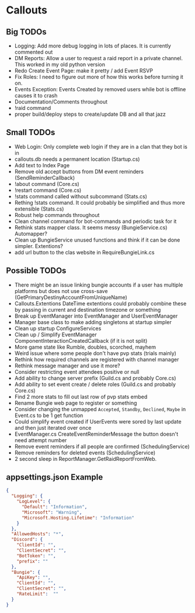 ﻿# Callouts

## Big TODOs

* Logging: Add more debug logging in lots of places. It is currently commented out
* DM Reports: Allow a user to request a raid report in a private channel. This worked in my old python version
* Redo Create Event Page: make it pretty / add Event RSVP
* Fix Roles: I need to figure out more of how this works before turning it on.
* Events Exception: Events Created by removed users while bot is offline causes it to crash
* Documentation/Comments throughout
* !raid command
* proper build/deploy steps to create/update DB and all that jazz

## Small TODOs

* Web Login: Only complete web login if they are in a clan that they bot is in
* callouts.db needs a permanent location (Startup.cs)
* Add text to Index Page
* Remove old accept buttons from DM event reminders (SendReminderCallback)
* !about command (Core.cs)
* !restart command (Core.cs)
* !stats command called without subcommand (Stats.cs)
* Rething !stats command. It could probably be simplified and thus more extensible (Stats.cs)
* Robust help commands throughout
* Clean channel command for bot-commands and periodic task for it
* Rethink stats mapper class. It seems messy (BungieService.cs) Automapper?
* Clean up BungieService unused functions and think if it can be done simpler. Extentions?
* add url button to the clas website in RequireBungieLink.cs

## Possible TODOs

* There might be an issue linking bungie accounts if a user has multiple platforms but does not use cross-save (GetPrimaryDestinyAccountFromUniqueName)
* Callouts.Extentions DateTime extentions could probably combine these by passing in current and destination timezone or something
* Break up EventManager into EventManager and UserEventManager
* Manager base class to make adding singletons at startup simpler
* Clean up startup ConfigureServices
* Clean up / Simplify EventManager ComponentInteractionCreatedCallback (if it is not split)
* More game state like Rumble, doubles, scorched, mayhem
* Weird issue where some people don't have pvp stats (trials mainly)
* Rethink how required channels are registered with channel manager
* Rethink message manager and use it more?
* Consider restricting event attendees positive or null
* Add ability to change server prefix (Guild.cs and probably Core.cs)
* Add ability to set  event create / delete roles (Guild.cs and probably Core.cs)
* Find 2 more stats to fill out last row of pvp stats embed
* Rename Bungie web page to register or something
* Consider changing the unmapped `Accepted`, `Standby`, `Declined`, `Maybe` in Event.cs to be 1 get function
* Could simplify event created if UserEvents were sored by last update and then just iterated over once
* EventManager.cs CreateEventReminderMessage the button doesn't need attempt number
* Remove event reminders if all people are confirmed (SchedulingService)
* Remove reminders for deleted events (SchedulingService)
* 2 second sleep in ReportManager.GetRaidReportFromWeb.

## appsettings.json Example

```json
{
  "Logging": {
    "LogLevel": {
      "Default": "Information",
      "Microsoft": "Warning",
      "Microsoft.Hosting.Lifetime": "Information"
    }
  },
  "AllowedHosts": "*",
  "Discord": {
    "ClientId": "",
    "ClientSecret": "",
    "BotToken": "",
    "prefix": ""
  },
  "Bungie": {
    "ApiKey": "",
    "ClientId": "",
    "ClientSecret": "",
    "RateLimit":  ""
  }
}
```